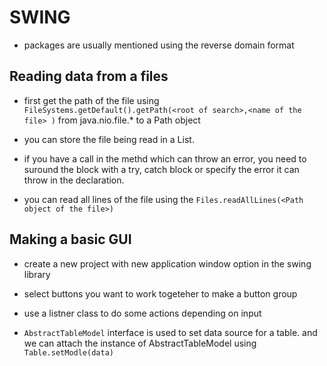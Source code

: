 # SWING

- packages are usually mentioned using the reverse domain format

## Reading data from a files

- first get the path of the file using `FileSystems.getDefault().getPath(<root of search>,<name of the file> )` from java.nio.file.* to a Path object

- you can store the file being read in a List<string>.

- if you have a call in the methd which can throw an error, you need to suround the block with a try, catch block or specify the error it can throw in the declaration.

- you can read all lines of the file using the `Files.readAllLines(<Path object of the file>)`

## Making a basic GUI

- create a new project with new application  window option in the swing library

- select buttons you want to work togeteher to make a button group

- use a listner class to do some actions depending on input

- `AbstractTableModel` interface is used to set data source for a table. and we can attach the instance of AbstractTableModel using `Table.setModle(data)`



